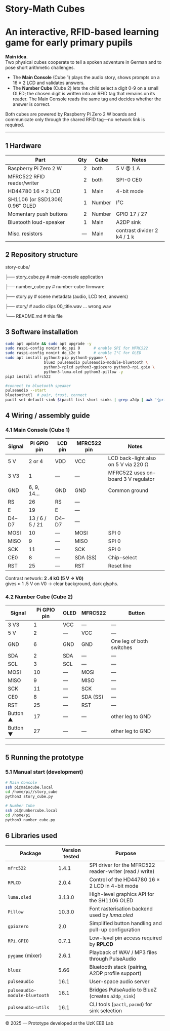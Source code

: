 # Story-Math Cubes  
An interactive, RFID-based learning game for early primary pupils  
==================================================================

**Main idea.**  
Two physical cubes cooperate to tell a spoken adventure in German and to pose
short arithmetic challenges.  
* The **Main Console** (Cube 1) plays the audio story, shows prompts on a
  16 × 2 LCD and validates answers.  
* The **Number Cube** (Cube 2) lets the child select a digit 0-9 on a small
  OLED; the chosen digit is written into an RFID tag that remains on its reader.
  The Main Console reads the same tag and decides whether the answer is correct.

Both cubes are powered by Raspberry Pi Zero 2 W boards and communicate only
through the shared RFID tag—no network link is required.

---

## 1  Hardware

| Part | Qty | Cube | Notes |
|------|----:|------|-------|
| Raspberry Pi Zero 2 W | 2 | both | 5 V @ 1 A |
| MFRC522 RFID reader/writer | 2 | both | SPI-0 CE0 |
| HD44780 16 × 2 LCD | 1 | Main | 4-bit mode |
| SH1106 (or SSD1306) 0.96″ OLED | 1 | Number | I²C |
| Momentary push buttons | 2 | Number | GPIO 17 / 27 |
| Bluetooth loud-speaker | 1 | Main | A2DP sink |
| Misc. resistors | — | Main | contrast divider 2 k4 / 1 k |


## 2  Repository structure  

story-cube/

├── story_cube.py # main-console application

├── number_cube.py # number-cube firmware

├── story.py # scene metadata (audio, LCD text, answers)

├── story/ # audio clips 00_title.wav … wrong.wav

└── README.md # this file


## 3  Software installation  

```bash
sudo apt update && sudo apt upgrade -y
sudo raspi-config nonint do_spi 0      # enable SPI for MFRC522
sudo raspi-config nonint do_i2c 0      # enable I²C for OLED
sudo apt install python3-pip python3-pygame \
                 bluez pulseaudio pulseaudio-module-bluetooth \
                 python3-rplcd python3-gpiozero python3-rpi.gpio \
                 python3-luma.oled python3-pillow -y
pip3 install mfrc522

#connect to bluetooth speaker
pulseaudio --start
bluetoothctl  # pair, trust, connect
pactl set-default-sink $(pactl list short sinks | grep a2dp | awk '{print $2}')
```

## 4  Wiring / assembly guide  

### 4.1  Main Console (Cube 1)

| Signal | Pi GPIO pin | LCD pin | MFRC522 pin | Notes |
|--------|-------------|---------|-------------|-------|
| 5 V    | 2 or 4      | VDD     | VCC         | LCD back-light also on 5 V via 220 Ω |
| 3 V3   | 1           | —       | —           | MFRC522 uses on-board 3 V regulator |
| GND    | 6, 9, 14…   | GND     | GND         | Common ground |
| RS     | 26          | RS      | —           | |
| E      | 19          | E       | —           | |
| D4–D7  | 13 / 6 / 5 / 21 | D4–D7 | — | |
| MOSI   | 10          | —       | MOSI        | SPI 0 |
| MISO   | 9           | —       | MISO        | SPI 0 |
| SCK    | 11          | —       | SCK         | SPI 0 |
| CE0    | 8           | —       | SDA (SS)    | Chip-select |
| RST    | 25          | —       | RST         | Reset line |

Contrast network: **2 .4 kΩ (5 V → V0)**  
gives ≈ 1 .5 V on V0 → clear background, dark glyphs.

### 4.2  Number Cube (Cube 2)

| Signal | Pi GPIO pin | OLED | MFRC522 | Button |
|--------|-------------|------|---------|--------|
| 3 V3   | 1           | VCC  | —       | — |
| 5 V    | 2           | —    | VCC     | — |
| GND    | 6           | GND  | GND     | One leg of both switches |
| SDA    | 2           | SDA  | —       | — |
| SCL    | 3           | SCL  | —       | — |
| MOSI   | 10          | —    | MOSI    | — |
| MISO   | 9           | —    | MISO    | — |
| SCK    | 11          | —    | SCK     | — |
| CE0    | 8           | —    | SDA (SS)| — |
| RST    | 25          | —    | RST     | — |
| Button ▲ | 17        | —    | —       | other leg to GND |
| Button ▼ | 27        | —    | —       | other leg to GND |

---

## 5  Running the prototype

### 5.1  Manual start (development)

```bash
# Main Console
ssh pi@maincube.local
cd /home/pi//story_cube
python3 story_cube.py

# Number Cube
ssh pi@numbercube.local
cd /home/pi
python3 number_cube.py
```

## 6  Libraries used

| Package | Version tested | Purpose |
|---------|---------------|---------|
| `mfrc522` | 1.4.1 | SPI driver for the MFRC522 reader-writer (read / write) |
| `RPLCD` | 2.0.4 | Control of the HD44780 16 × 2 LCD in 4-bit mode |
| `luma.oled` | 3.13.0 | High-level graphics API for the SH1106 OLED |
| `Pillow` | 10.3.0 | Font rasterisation backend used by *luma.oled* |
| `gpiozero` | 2.0 | Simplified button handling and pull-up configuration |
| `RPi.GPIO` | 0.7.1 | Low-level pin access required by **RPLCD** |
| `pygame` (mixer) | 2.6.1 | Playback of WAV / MP3 files through PulseAudio |
| `bluez` | 5.66 | Bluetooth stack (pairing, A2DP profile support) |
| `pulseaudio` | 16.1 | User-space audio server |
| `pulseaudio-module-bluetooth` | 16.1 | Bridges PulseAudio to BlueZ (creates `a2dp_sink`) |
| `pulseaudio-utils` | 16.1 | CLI tools (`pactl`, `pacmd`) for sink selection |



© 2025 — Prototype developed at the UzK EEB Lab
